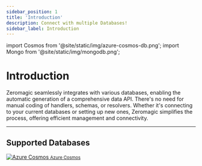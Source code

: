 ```yaml
---
sidebar_position: 1
title: 'Introduction'
description: Connect with multiple Databases! 
sidebar_label: Introduction  
---
```


import Cosmos from '@site/static/img/azure-cosmos-db.png';
import Mongo from '@site/static/img/mongodb.png';

# Introduction

Zeromagic seamlessly integrates with various databases, enabling the automatic generation of a comprehensive data API. There's no need for manual coding of handlers, schemas, or resolvers. Whether it's connecting to your current databases or setting up new ones, Zeromagic simplifies the process, offering efficient management and connectivity.

--- 
## Supported Databases


<div class="card-container">
  <a class="card" href="quickstart">
    <img src={Cosmos} alt="Azure Cosmos"  />
    <small>Azure Cosmos</small> 
  </a>

  <!-- <div class="card">
    <img src={Mongo} alt="MongoDB"  />
     <small>Mongo DB</small> 
  </div> -->
</div>